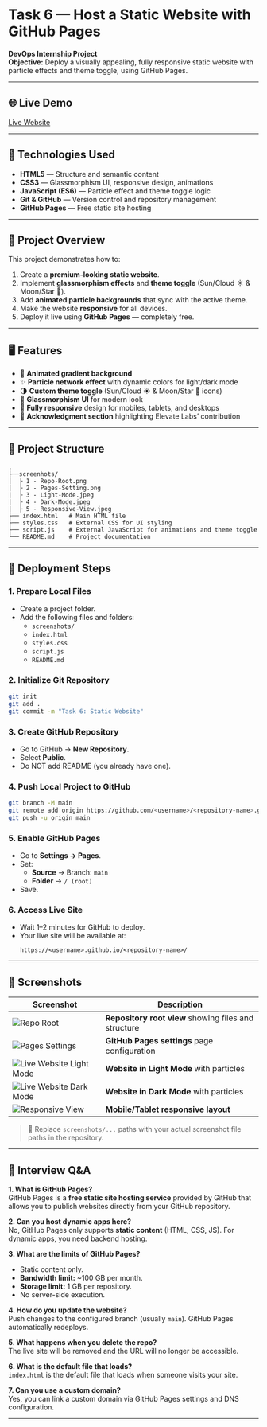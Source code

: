 # Task 6 — Host a Static Website with GitHub Pages 

**DevOps Internship Project**  
**Objective:** Deploy a visually appealing, fully responsive static website with particle effects and theme toggle, using GitHub Pages.

---

## 🌐 Live Demo
[Live Website](https://sohel9146.github.io/Task-6-Host-a-Static-Website-with-GitHub-Pages/)

---

## 📌 Technologies Used
- **HTML5** — Structure and semantic content
- **CSS3** — Glassmorphism UI, responsive design, animations
- **JavaScript (ES6)** — Particle effect and theme toggle logic
- **Git & GitHub** — Version control and repository management
- **GitHub Pages** — Free static site hosting

---

## 🎯 Project Overview
This project demonstrates how to:
1. Create a **premium-looking static website**.
2. Implement **glassmorphism effects** and **theme toggle** (Sun/Cloud ☀️ & Moon/Star 🌙).
3. Add **animated particle backgrounds** that sync with the active theme.
4. Make the website **responsive** for all devices.
5. Deploy it live using **GitHub Pages** — completely free.

---

## 🖥 Features
- 🌈 **Animated gradient background**
- ✨ **Particle network effect** with dynamic colors for light/dark mode
- 🌗 **Custom theme toggle** (Sun/Cloud ☀️ & Moon/Star 🌙 icons)
- 💎 **Glassmorphism UI** for modern look
- 📱 **Fully responsive** design for mobiles, tablets, and desktops
- 📢 **Acknowledgment section** highlighting Elevate Labs’ contribution

---

## 📂 Project Structure
```
.
├──screenhots/
|  ├ 1 - Repo-Root.png
|  ├ 2 - Pages-Setting.png
|  ├ 3 - Light-Mode.jpeg
|  ├ 4 - Dark-Mode.jpeg
|  ├ 5 - Responsive-View.jpeg
├── index.html   # Main HTML file
├── styles.css   # External CSS for UI styling
├── script.js    # External JavaScript for animations and theme toggle
└── README.md    # Project documentation
```

---

## 🚀 Deployment Steps

### **1. Prepare Local Files**
- Create a project folder.
- Add the following files and folders:  
  - `screenshots/`  
  - `index.html`  
  - `styles.css`  
  - `script.js`
  - `README.md`  

### **2. Initialize Git Repository**
```bash
git init
git add .
git commit -m "Task 6: Static Website"
```

### **3. Create GitHub Repository**
- Go to GitHub → **New Repository**.
- Select **Public**.
- Do NOT add README (you already have one).

### **4. Push Local Project to GitHub**
```bash
git branch -M main
git remote add origin https://github.com/<username>/<repository-name>.git
git push -u origin main
```

### **5. Enable GitHub Pages**
- Go to **Settings → Pages**.
- Set:
  - **Source** → Branch: `main`
  - **Folder** → `/ (root)`
- Save.

### **6. Access Live Site**
- Wait 1–2 minutes for GitHub to deploy.
- Your live site will be available at:  
  ```
  https://<username>.github.io/<repository-name>/
  ```

---

## 📸 Screenshots

| Screenshot | Description |
|------------|-------------|
| ![Repo Root](screenshots/1%20-%20Repo-Root.png) | **Repository root view** showing files and structure |
| ![Pages Settings](screenshots/2%20-%20Pages-Setting.png) | **GitHub Pages settings** page configuration |
| ![Live Website Light Mode](screenshots/3%20-%20Light-Mode.jpeg) | **Website in Light Mode** with particles |
| ![Live Website Dark Mode](screenshots/4%20-%20Dark-Mode.jpeg) | **Website in Dark Mode** with particles |
| ![Responsive View](screenshots/5%20-%20Responsive-View.jpeg) | **Mobile/Tablet responsive layout** |

> 📌 Replace `screenshots/...` paths with your actual screenshot file paths in the repository.

---

## 💬 Interview Q&A

**1. What is GitHub Pages?**  
GitHub Pages is a **free static site hosting service** provided by GitHub that allows you to publish websites directly from your GitHub repository.

**2. Can you host dynamic apps here?**  
No, GitHub Pages only supports **static content** (HTML, CSS, JS). For dynamic apps, you need backend hosting.

**3. What are the limits of GitHub Pages?**  
- Static content only.  
- **Bandwidth limit:** ~100 GB per month.  
- **Storage limit:** 1 GB per repository.  
- No server-side execution.

**4. How do you update the website?**  
Push changes to the configured branch (usually `main`). GitHub Pages automatically redeploys.

**5. What happens when you delete the repo?**  
The live site will be removed and the URL will no longer be accessible.

**6. What is the default file that loads?**  
`index.html` is the default file that loads when someone visits your site.

**7. Can you use a custom domain?**  
Yes, you can link a custom domain via GitHub Pages settings and DNS configuration.

---



